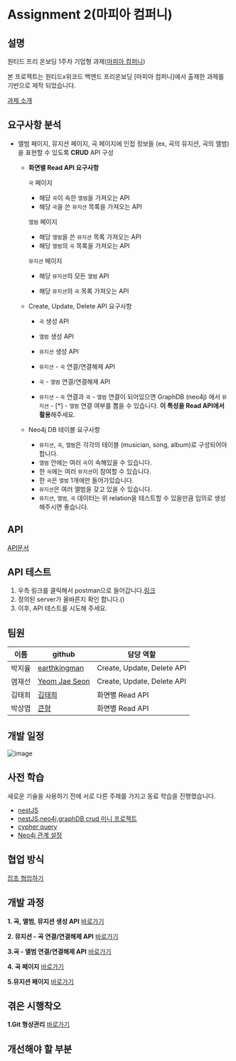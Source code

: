 

# Assignment 2(마피아 컴퍼니)

## 설명

원티드 프리 온보딩 1주차 기업형 과제([마피아 컴퍼니](http://www.mapiacompany.com/))

본 프로젝트는 원티드x위코드 백엔드 프리온보딩  [마피아 컴퍼니]에서 출제한 과제를 기반으로 제작 되었습니다.

[과제 소개](https://www.notion.so/wecode/Assignment-2-550539c84eee4dc28813a64f12455c48)

## 요구사항 분석

- 앨범 페이지, 뮤지션 페이지, 곡 페이지에 인접 정보들 (ex, 곡의 뮤지션, 곡의 앨범) 을 표현할 수 있도록 **CRUD** API 구성

  - **화면별 Read API 요구사항**

    `곡` 페이지

    - 해당 `곡`이 속한 `앨범`을 가져오는 API
    - 해당 `곡`을 쓴 `뮤지션` 목록을 가져오는 API

    `앨범` 페이지

    - 해당 `앨범`을 쓴 `뮤지션` 목록 가져오는 API
    - 해당 `앨범`의 `곡` 목록을 가져오는 API

    `뮤지션` 페이지

    - 해당 `뮤지션`의 모든 `앨범` API

    - 해당 `뮤지션`의 `곡` 목록 가져오는 API

      

  - Create, Update, Delete API 요구사항

    - `곡` 생성 API

    - `앨범` 생성 API

    - `뮤지션` 생성 API

    - `뮤지션` - `곡` 연결/연결해제 API

    - `곡` - `앨범` 연결/연결해제 API

    - `뮤지션` - `곡` 연결과 `곡` - `앨범` 연결이 되어있으면 GraphDB (neo4j) 에서 `뮤지션` - [*] - `앨범` 연결 여부를 뽑을 수 있습니다. **이 특성을 Read API에서 활용**해주세요.

      

  - Neo4j DB 테이블 요구사항

    - `뮤지션`, `곡`, `앨범`은 각각의 테이블 (musician, song, album)로 구성되어야합니다.
    - `앨범` 안에는 여러 `곡`이 속해있을 수 있습니다.
    - 한 `곡`에는 여러 `뮤지션`이 참여할 수 있습니다.
    - 한 `곡`은 `앨범` 1개에만 들어가있습니다.
    - `뮤지션`은 여러 앨범을 갖고 있을 수 있습니다.
    - `뮤지션`, `앨범`, `곡` 데이터는 위 relation을 테스트할 수 있을만큼 임의로 생성해주시면 좋습니다.

## API
[API문서](https://documenter.getpostman.com/view/10344809/UVC2J9qV)

## API 테스트
1. 우측 링크를 클릭해서 postman으로 들어갑니다.[링크](https://www.postman.com/martian-satellite-348039/workspace/10-api/overview) 
2. 정의된 server가 올바른지 확인 합니다.()
3. 이후, API 테스트를 시도해 주세요.

## 팀원

| 이름   | github                                          | 담당 역할                  |
| ------ | ----------------------------------------------- | -------------------------- |
| 박지율 | [earthkingman](https://github.com/earthkingman) | Create, Update, Delete API |
| 염재선 | [Yeom Jae Seon](https://github.com/YeomJaeSeon) | Create, Update, Delete API |
| 김태희 | [김태희](https://github.com/godtaehee)          | 화면별 Read API            |
| 박상엽 | [큰형](  https://github.com/lotus0204)          | 화면별 Read API            |

## 개발 일정

![image](https://user-images.githubusercontent.com/48669085/140539886-ceeff85d-68c0-40c6-b71d-262756a5b6e2.png)

## 사전 학습

새로운 기술을 사용하기 전에 서로 다른 주제를 가지고 동료 학습을 진행했습니다.

- [nestJS](https://github.com/Wanted-Free-Pre-Onboarding-Course-10/Assignment2/wiki/%EC%82%AC%EC%A0%84%ED%95%99%EC%8A%B5-%EB%B0%95%EC%A7%80%EC%9C%A8)
- [nestJS,neo4j,graphDB crud 미니 프로젝트](https://github.com/Wanted-Free-Pre-Onboarding-Course-10/Assignment2/wiki/%EC%82%AC%EC%A0%84%ED%95%99%EC%8A%B5--%EC%97%BC%EC%9E%AC%EC%84%A0)
- [cypher query](https://github.com/Wanted-Free-Pre-Onboarding-Course-10/Assignment2/wiki/cypher-query-%EC%A0%95%EB%A6%AC)
- [Neo4j 관계 설정](https://github.com/Wanted-Free-Pre-Onboarding-Course-10/Assignment2/wiki/neo4j-multiple-relationships-%EB%AE%A4%EC%A7%80%EC%85%98---%EC%95%A8%EB%B2%94-%EC%A1%B0%ED%9A%8C)

## 협업 방식

[잡초 협업하기](https://github.com/Wanted-Free-Pre-Onboarding-Course-10/Assignment2/wiki/%ED%98%91%EC%97%85-%EB%B0%A9%EC%8B%9D)

## 개발 과정

**1. 곡, 앨범, 뮤지션 생성 API**
[바로가기](https://github.com/Wanted-Free-Pre-Onboarding-Course-10/Assignment2/wiki/%EA%B3%A1,-%EC%95%A8%EB%B2%94,-%EB%AE%A4%EC%A7%80%EC%85%98-%EC%83%9D%EC%84%B1-API)


**2. 뮤지션 - 곡 연결/연결해제 API**
[바로가기]()

**3.곡 - 앨범 연결/연결해제 API**
[바로가기]()


**4. 곡 페이지**
[바로가기]()

   
**5.뮤지션 페이지**
[바로가기]()
 

    

## 겪은 시행착오

**1.Git 형상관리**
[바로가기]()


## 개선해야 할 부분
